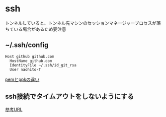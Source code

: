 # ssh

トンネルしていると、トンネル先マシンのセッションマネージャープロセスが落ちている場合があるため要注意

## ~/.ssh/config

```
Host github github.com
  HostName github.com
  IdentityFile ~/.ssh/id_git_rsa
  User naohito-T
```

[pemとppkの違い](https://zenn.dev/osai/articles/3941f2d1de94f0)


## ssh接続でタイムアウトをしないようにする

[参考URL](https://gist.github.com/toyokawah/ea3270eeaf03d612349ab91670e53f7e)